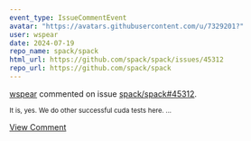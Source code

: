 ```yaml
---
event_type: IssueCommentEvent
avatar: "https://avatars.githubusercontent.com/u/7329201?"
user: wspear
date: 2024-07-19
repo_name: spack/spack
html_url: https://github.com/spack/spack/issues/45312
repo_url: https://github.com/spack/spack
---
```


<a href='https://github.com/wspear' target='_blank'>wspear</a> commented on issue <a href='https://github.com/spack/spack/issues/45312' target='_blank'>spack/spack#45312</a>.

<small>It is, yes. We do other successful cuda tests here....</small>

<a href='https://github.com/spack/spack/issues/45312' target='_blank'>View Comment</a>